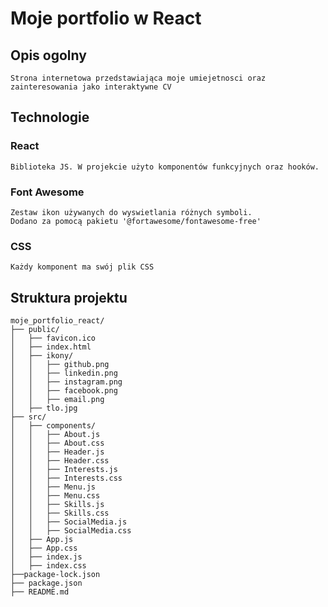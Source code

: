 # Moje portfolio w React

## Opis ogolny
    Strona internetowa przedstawiająca moje umiejetnosci oraz zainteresowania jako interaktywne CV


## Technologie

### React
    Biblioteka JS. W projekcie użyto komponentów funkcyjnych oraz hooków.

### Font Awesome
    Zestaw ikon używanych do wyswietlania różnych symboli.
    Dodano za pomocą pakietu '@fortawesome/fontawesome-free'

### CSS
    Każdy komponent ma swój plik CSS


## Struktura projektu
    moje_portfolio_react/
    ├── public/
    │   ├── favicon.ico
    │   ├── index.html
    │   ├── ikony/
    │   │   ├── github.png
    │   │   ├── linkedin.png
    │   │   ├── instagram.png
    │   │   ├── facebook.png
    │   │   ├── email.png
    │   ├── tlo.jpg
    ├── src/
    │   ├── components/
    │   │   ├── About.js
    │   │   ├── About.css
    │   │   ├── Header.js
    │   │   ├── Header.css
    │   │   ├── Interests.js
    │   │   ├── Interests.css
    │   │   ├── Menu.js
    │   │   ├── Menu.css
    │   │   ├── Skills.js
    │   │   ├── Skills.css
    │   │   ├── SocialMedia.js
    │   │   ├── SocialMedia.css
    │   ├── App.js
    │   ├── App.css
    │   ├── index.js
    │   ├── index.css
    ├──package-lock.json
    ├── package.json
    ├── README.md

